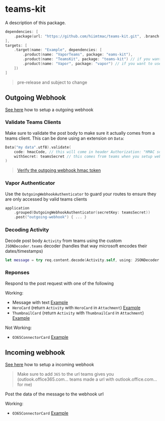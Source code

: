 # teams-kit

A description of this package.

```swift
dependencies: [
    .package(url: "https://github.com/hiimtmac/teams-kit.git", .branch("master"))
],
targets: [
    .target(name: "Example", dependencies: [
        .product(name: "VaporTeams", package: "eams-kit"),
        .product(name: "TeamsKit", package: "teams-kit") // if you want to use vapor
        .product(name: "Vapor", package: "vapor") // if you want to use vapor
    ])
]
```

> pre-release and subject to change

## Outgoing Webhook

[See here](https://docs.microsoft.com/en-us/microsoftteams/platform/webhooks-and-connectors/how-to/add-outgoing-webhook) how to setup a outgoing webhook

### Validate Teams Clients

Make sure to validate the post body to make sure it actually comes from a teams client. This can be done using an extension on `Data`:

```swift
Data("my data".utf8).validate(
    code: hmacCode, // this will come in header Authorization: "HMAC sd...d="
    withSecret: teamsSecret // this comes from teams when you setup webhook
)
```

> [Verify the outgoing webhook hmac token](https://docs.microsoft.com/en-us/microsoftteams/platform/webhooks-and-connectors/how-to/add-outgoing-webhook#2-create-a-method-to-verify-the-outgoing-webhook-hmac-token)

### Vapor Authenticator

Use the `OutgoingWebhookAuthenticator` to guard your routes to ensure they are only accessed by valid teams clients

```swift
application
    .grouped(OutgoingWebhookAuthenticator(secretKey: teamsSecret))
    .post("outgoing-webhook") { ... }
```

### Decoding Activity

Decode post body `Activity` from teams using the custom `JSONDecoder.teams` decoder (handles that way microsoft encodes their dates/timestamps)

```swift
let message = try req.content.decode(Activity.self, using: JSONDecoder.teams)
```

### Reponses

Respond to the post request with one of the following

Working:

- Message with text [Example](Sources/Example/main.swift#L12)
- `HeroCard` (return `Activity` with `HeroCard` in `Attachment`) [Example](Sources/Example/main.swift#L26)
- `ThumbnailCard` (return `Activity` with `ThumbnailCard` in `Attachment`) [Example](Sources/Example/main.swift#L39)

Not Working:

- `O365ConnectorCard` [Example](Sources/Example/main.swift#L56)

## Incoming webhook

[See here](https://docs.microsoft.com/en-us/microsoftteams/platform/webhooks-and-connectors/how-to/add-incoming-webhook) how to setup a incoming webhook

> Make sure to add `365` to the url teams gives you (outlook.office365.com... teams made a url with outlook.office.com... for me)

Post the data of the message to the webhook url

Working:

- `O365ConnectorCard` [Example](Sources/Example/main.swift)
